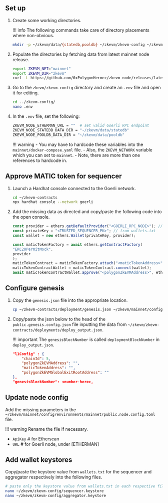 ## Set up

1. Create some working directories.

    !!! info
        The following commands take care of directory placements where non-obvious.

    ```sh
    mkdir -p ~/zkevm/data/{statedb,pooldb} ~/zkevm/zkevm-config ~/zkevm/zkevm-node
    ```

2. Populate the directories by fetching data from latest mainnet node release.

    ```sh
    export ZKEVM_NET="mainnet"
    export ZKEVM_DIR="zkevm"
    curl -L https://github.com/0xPolygonHermez/zkevm-node/releases/latest/download/$ZKEVM_NET.zip > $ZKEVM_NET.zip && unzip -o $ZKEVM_NET.zip -d $ZKEVM_DIR && rm $ZKEVM_NET.zip
    ```

3. Go to the `zkevm/zkevm-config` directory and create an `.env` file and open it for editing.

    ```sh
    cd ../zkevm-config/
    nano .env
    ```

4. In the `.env` file, set the following:

    ```sh
    ZKEVM_NODE_ETHERMAN_URL = ""  # set valid Goerli RPC endpoint
    ZKEVM_NODE_STATEDB_DATA_DIR = "~/zkevm/data/statedb"
    ZKEVM_NODE_POOLDB_DATA_DIR = "~/zkevm/data/pooldb"
    ```

    !!! warning
        - You may have to hardcode these variables into the `mainnet/docker-compose.yaml` file.
        - Also, the `ZKEVM_NETWORK` variable which you can set to `mainnet`.
        - Note, there are more than one references to hardcode in.

## Approve MATIC token for sequencer

1. Launch a Hardhat console connected to the Goerli network.

    ```sh
    cd ~/zkevm-contracts
    npx hardhat console --network goerli
    ```

2. Add the missing data as directed and copy/paste the following code into the open console.

    ```js
    const provider = ethers.getDefaultProvider("<GOERLI_RPC_NODE>"); // set Goerli RPC node
    const privateKey = "<TRUSTED_SEQUENCER_PK>"; // from wallets.txt 
    const wallet = new ethers.Wallet(privateKey, provider);

    const maticTokenFactory = await ethers.getContractFactory(
    "ERC20PermitMock",
    provider
    );
    maticTokenContract = maticTokenFactory.attach("<maticTokenAddress>"); // from ~/zkevm-contracts/deployments/deploy_output.json 
    maticTokenContractWallet = maticTokenContract.connect(wallet);
    await maticTokenContractWallet.approve("<polygonZkEVMAddress>", ethers.utils.parseEther("100.0")); // from ~/zkevm-contracts/deployments/deploy_output.json 
    ```

## Configure genesis

1. Copy the `genesis.json` file into the appropriate location.

    ```sh
    cp ~/zkevm-contracts/deployment/genesis.json ~/zkevm/mainnet/config/environments/mainnet/public.genesis.config.json
    ```

2. Copy/paste the json below to the head of the `public.genesis.config.json` file inputting the data from `~/zkevm/zkevm-contracts/deployments/deploy_output.json`. 

    !!! important
        The `genesisBlockNumber` is called `deploymentBlockNumber` in `deploy_output.json`.

    ```json
    "l1Config" : {
        "chainId": 5,
        "polygonZkEVMAddress": "", 
        "maticTokenAddress": "", 
        "polygonZkEVMGlobalExitRootAddress": ""  
    },
    "genesisBlockNumber": <number-here>,  
    ```

## Update node config

Add the missing parameters in the `~/zkevm/mainnet/config/environments/mainnet/public.node.config.toml` file.

!!! warning
    Rename the file if necessary.

- `ApiKey`  # for Etherscan
- `URL`     # for Goerli node, under [ETHERMAN]

## Add wallet keystores

Copy/paste the keystore value from `wallets.txt` for the sequencer and aggregator respectively into the following files.

```sh
# paste only the keystore value from wallets.txt in each respective file
nano ~/zkevm/zkevm-config/sequencer.keystore
nano ~/zkevm/zkevm-config/aggregator.keystore
```
